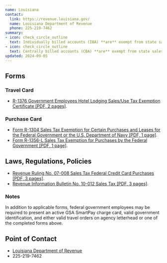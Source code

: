 ```yaml
---
name: Louisiana
contact:
  link: https://revenue.louisiana.gov/
  name: Louisiana Department of Revenue
  phone: 225-219-7462
summary:
- icon: check_circle_outline
  text: Individually billed accounts (IBA) **are** exempt from state sales tax.
- icon: check_circle_outline
  text: Centrally billed accounts (CBA) **are** exempt from state sales tax.
updated: 2024-09-05
---
```


## Forms

### Travel Card

* [R-1376 Government Employees Hotel Lodging Sales/Use Tax Exemption Certificate [PDF, 2 pages]](https://dam.ldr.la.gov/taxforms/1376(9_19)F.pdf).

### Purchase Card

* [Form R-1304 Sales Tax Exemption for Certain Purchases and Leases for the Federal Government or the U.S. Department of Navy [PDF, 1 page]]( https://dam.ldr.la.gov/taxforms/1304(7_19)%20F.pdf).
* [Form R-1356-L Sales Tax Exemption for Purchases by the Federal Government [PDF, 1 page]](https://dam.ldr.la.gov/taxforms/1356(7_07)F.pdf).

## Laws, Regulations, Policies

* [Revenue Ruling No. 07-008 Sales Tax Federal Credit Card Purchases [PDF, 3 pages]](https://dam.ldr.la.gov/lawspolicies/RR07008.pdf).
* [Revenue Information Bulletin No. 10-012 Sales Tax [PDF, 3 pages]](https://dam.ldr.la.gov/lawspolicies/RIB10012.pdf).

### Notes

In addition to applicable forms, federal government employees may be required to present an active GSA SmartPay charge card, valid government identification, and either valid travel orders on agency letterhead or one of the completed forms above.

## Point of Contact
- [Louisiana Department of Revenue](https://revenue.louisiana.gov/)
- 225-219-7462
